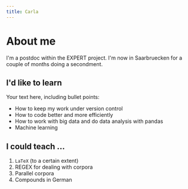 ```yaml
---
title: Carla
---
```


About me
===========

I'm a postdoc within the EXPERT project. I'm now in Saarbruecken for a couple of
months doing a secondment.

I'd like to learn
--------------------

Your text here, including bullet points:

* How to keep my work under version control
* How to code better and more efficiently
* How to work with big data and do data analysis with pandas
* Machine learning

I could teach ...
--------------------


1. `LaTeX` (to a certain extent)
2. REGEX for dealing with corpora
3. Parallel corpora
4. Compounds in German

```{.python .input}

```
